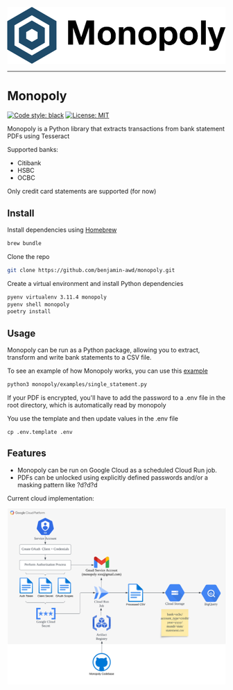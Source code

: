 <img src="./docs/logo.svg"><br>

-----------------

# Monopoly
[![Code style: black](https://img.shields.io/badge/code%20style-black-000000.svg)](https://github.com/psf/black)
[![License: MIT](https://img.shields.io/badge/License-MIT-yellow.svg)](https://opensource.org/licenses/MIT)


Monopoly is a Python library that extracts transactions from bank statement PDFs using Tesseract

Supported banks:
- Citibank
- HSBC
- OCBC

Only credit card statements are supported (for now)

## Install
Install dependencies using [Homebrew](https://brew.sh/)
```bash
brew bundle
```

Clone the repo
```bash
git clone https://github.com/benjamin-awd/monopoly.git
```

Create a virtual environment and install Python dependencies
```bash
pyenv virtualenv 3.11.4 monopoly
pyenv shell monopoly
poetry install
```

## Usage
Monopoly can be run as a Python package, allowing you to extract, transform and write bank statements to a CSV file.

To see an example of how Monopoly works, you can use this [example](monopoly/examples/single_statement.py)
```bash
python3 monopoly/examples/single_statement.py
```

If your PDF is encrypted, you'll have to add the password to a .env file in the root directory, which is automatically read by monopoly

You use the template and then update values in the .env file
```
cp .env.template .env
```

## Features
- Monopoly can be run on Google Cloud as a scheduled Cloud Run job.
- PDFs can be unlocked using explicitly defined passwords and/or a masking pattern like ?d?d?d

Current cloud implementation:

![Screenshot](docs/monopoly_gcp.png)
